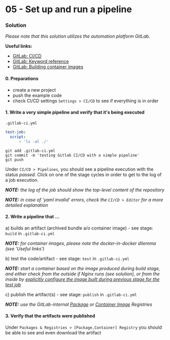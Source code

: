 05 - Set up and run a pipeline
==============================


### Solution

*Please note that this solution utilizes the automation platform GitLab.*

__Useful links:__

* [GitLab: CI/CD](https://docs.gitlab.com/ee/ci/README.html)
* [GitLab: Keyword reference](https://docs.gitlab.com/ee/ci/yaml/README.html)
* [GitLab: Building container images](https://docs.gitlab.com/ee/ci/docker/using_docker_build.html)


#### 0. Preparations

* create a new project
* push the example code
* check CI/CD settings `Settings > CI/CD` to see if everything is in order


#### 1. Write a very simple pipeline and verify that it's being executed

`.gitlab-ci.yml`
```yml
test-job:
  script:
      - 'ls -al ./'
```

```
git add .gitlab-ci.yml
git commit -m 'testing Gitlab CI/CD with a simple pipeline'
git push
```

Under `CI/CD > Pipelines`, you should see a pipeline execution with the status *passed*. Click on one of
the stage cycles in order to get to the log of a job execution. 

*__NOTE:__ the log of the job should show the top-level content of the repository*

*__NOTE:__ in case of 'yaml invalid' errors, check the `CI/CD > Editor` for a more detailed explanation*


#### 2. Write a pipeline that ...

a) builds an artifact (archived bundle a/o container image) - see stage: `build` in `.gitlab-ci.yml`

*__NOTE:__ for container images, please note the docker-in-docker dilemma (see 'Useful links')*


b) test the code/artifact - see stage: `test` in `.gitlab-ci.yml`

*__NOTE:__ start a container based on the image produced during build stage, and either check from the outside
if Nginx runs (see solution), or from the inside by
[explicitly configure the image built during previous stage for the test job](https://docs.gitlab.com/ee/ci/yaml/README.html#image)*


c) publish the artifact(s) - see stage: `publish` in `.gitlab-ci.yml`

*__NOTE:__ use the GitLab-internal [Package](https://docs.gitlab.com/ee/user/packages/package_registry/) or 
[Container Image](https://docs.gitlab.com/ee/user/packages/container_registry/) Registries*

#### 3. Verify that the artifacts were published

Under `Packages & Registries > [Package,Container] Registry` you should be able to see and even download the artifact
